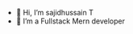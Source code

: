 - 👋 Hi, I’m sajidhussain T
- 👀 I’m a Fullstack Mern developer 


<!---
sajidhussaint/sajidhussaint is a ✨ special ✨ repository because its `README.md` (this file) appears on your GitHub profile.
You can click the Preview link to take a look at your changes.
--->
